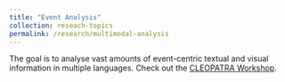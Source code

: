 ```yaml
---
title: "Event Analysis"
collection: reseach-topics
permalink: /research/multimodal-analysis
---
```


The goal is to analyse vast amounts of event-centric textual and visual information in multiple languages. Check out the [CLEOPATRA Workshop](http://cleopatra-workshop.l3s.uni-hannover.de/).


